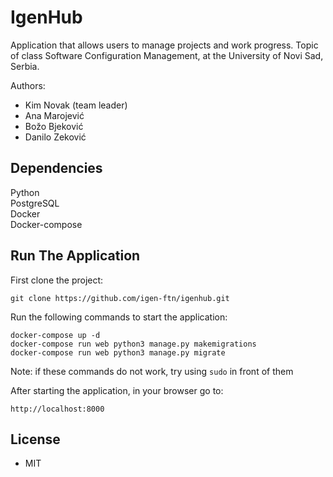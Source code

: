 # IgenHub
Application that allows users to manage projects and work progress. Topic of class Software Configuration Management, at the University of Novi Sad, Serbia.

Authors:
* Kim Novak (team leader)
* Ana Marojević
* Božo Bjeković
* Danilo Zeković

## Dependencies
Python     
PostgreSQL    
Docker    
Docker-compose

## Run The Application

First clone the project:
```
git clone https://github.com/igen-ftn/igenhub.git
```

Run the following commands to start the application:
```
docker-compose up -d
docker-compose run web python3 manage.py makemigrations
docker-compose run web python3 manage.py migrate
```
Note: if these commands do not work, try using `sudo` in front of them  

After starting the application, in your browser go to:
```
http://localhost:8000
```

## License

* MIT
